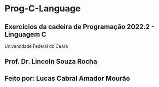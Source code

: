 # Prog-C-Language
## Exercícios da cadeira de Programação 2022.2 - Linguagem C
Universidade Federal do Ceará
## Prof. Dr. Lincoln Souza Rocha

## Feito por: Lucas Cabral Amador Mourão 
